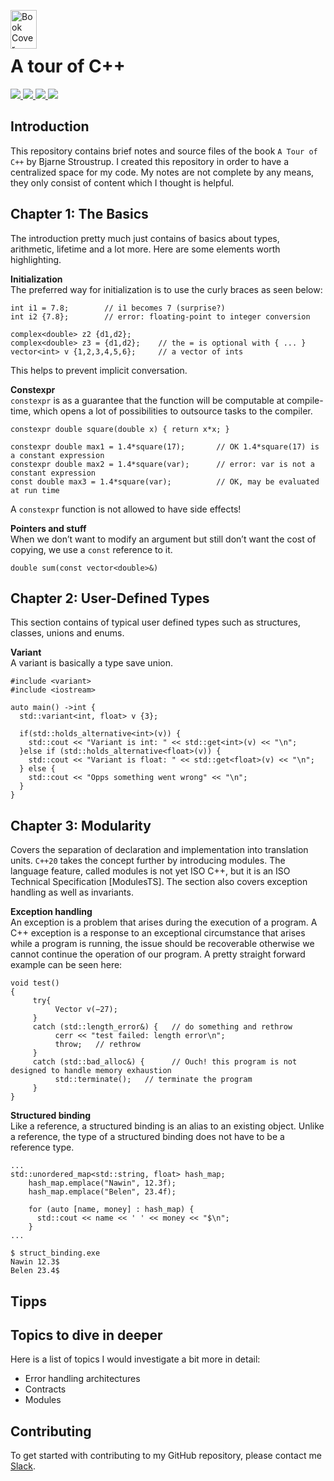 <img src="http://img.linuxfr.org/img/68747470733a2f2f69736f6370702e6f72672f66696c65732f696d672f746f75722e6a7067/tour.jpg" alt="Book Cover" height="62px" width="42px" align="left"><br><br>

# A tour of C++
<div>
    <a href="https://github.com/NaPiZip/Tipps-and-tricks">
        <img src="https://img.shields.io/badge/Document%20Version-0.0.1-green.svg"/>
    </a>
    <a href="https://www.microsoft.com">
        <img src="https://img.shields.io/badge/Windows%2010%20x64-10.0.17134%20Build%2017134-blue.svg"/>
    </a>
    <a href="https://cmake.org/">
        <img src="https://img.shields.io/badge/CMake-3.15.3-blue"/>
    </a>
    <a href="https://visualstudio.microsoft.com/vs/">
        <img src="https://img.shields.io/badge/Microsoft%20Visual%20Studio-16.3.1-blue"/>
    </a>
</div>

## Introduction
This repository contains brief notes and source files of the book `A Tour of C++` by Bjarne Stroustrup. I created this repository in order to have a centralized space for my code. My notes are not complete by any means, they only consist of content which I thought is helpful.

## Chapter 1: The Basics
The introduction pretty much just contains of basics about types, arithmetic, lifetime and a lot more. Here are some elements worth highlighting.

<b>Initialization</b><br>
The preferred way for initialization is to use the curly braces as seen below:
```
int i1 = 7.8;        // i1 becomes 7 (surprise?)
int i2 {7.8};        // error: floating-point to integer conversion

complex<double> z2 {d1,d2};
complex<double> z3 = {d1,d2};    // the = is optional with { ... }
vector<int> v {1,2,3,4,5,6};     // a vector of ints
```
This helps to prevent implicit conversation.

<b>Constexpr</b><br>
`constexpr` is as a guarantee that the function will be computable at compile-time, which opens a lot of possibilities to outsource tasks to the compiler.
```
constexpr double square(double x) { return x*x; }

constexpr double max1 = 1.4*square(17);       // OK 1.4*square(17) is a constant expression
constexpr double max2 = 1.4*square(var);      // error: var is not a constant expression
const double max3 = 1.4*square(var);          // OK, may be evaluated at run time
```
A `constexpr` function is not allowed to have side effects!

<b>Pointers and stuff</b><br>
When we don’t want to modify an argument but still don’t want the cost of copying, we use a `const` reference to it.
```
double sum(const vector<double>&)
```
## Chapter 2: User-Defined Types
This section contains of typical user defined types such as structures, classes, unions and enums.

<b>Variant</b><br>
A variant is basically a type save union.
```
#include <variant>
#include <iostream>

auto main() ->int {
  std::variant<int, float> v {3};

  if(std::holds_alternative<int>(v)) {
    std::cout << "Variant is int: " << std::get<int>(v) << "\n";
  }else if (std::holds_alternative<float>(v)) {
    std::cout << "Variant is float: " << std::get<float>(v) << "\n";
  } else {
    std::cout << "Opps something went wrong" << "\n";
  }
}
```

## Chapter 3: Modularity
Covers the separation of declaration and implementation into translation units. `C++20` takes the concept further by introducing modules. The language feature, called modules is not yet ISO C++, but it is an ISO Technical Specification [ModulesTS]. The section also covers exception handling as well as invariants.

<b>Exception handling</b><br>
An exception is a problem that arises during the execution of a program. A C++ exception is a response to an exceptional circumstance that arises while a program is running,  the issue should be recoverable otherwise we cannot continue the operation of our program. A pretty straight forward example can be seen here:

```
void test()
{
     try{
          Vector v(−27);
     }
     catch (std::length_error&) {   // do something and rethrow
          cerr << "test failed: length error\n";
          throw;   // rethrow
     }
     catch (std::bad_alloc&) {      // Ouch! this program is not designed to handle memory exhaustion
          std::terminate();   // terminate the program
     }
}
```

<b>Structured binding </b><br>
Like a reference, a structured binding is an alias to an existing object. Unlike a reference, the type of a structured binding does not have to be a reference type.

```
...
std::unordered_map<std::string, float> hash_map;
    hash_map.emplace("Nawin", 12.3f);
    hash_map.emplace("Belen", 23.4f);

    for (auto [name, money] : hash_map) {
      std::cout << name << ' ' << money << "$\n";
    }
...

$ struct_binding.exe
Nawin 12.3$
Belen 23.4$
```

## Tipps

## Topics to dive in deeper
Here is a list of topics I would investigate a bit more in detail:
- Error handling architectures
- Contracts
- Modules

## Contributing
To get started with contributing to my GitHub repository, please contact me [Slack](https://join.slack.com/t/napi-friends/shared_invite/enQtNDg3OTg5NDc1NzUxLWU1MWNhNmY3ZTVmY2FkMDM1ODg1MWNlMDIyYTk1OTg4OThhYzgyNDc3ZmE5NzM1ZTM2ZDQwZGI0ZjU2M2JlNDU).
